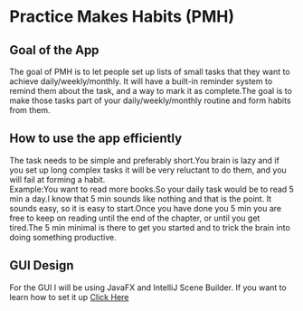 # Practice Makes Habits (PMH)

## Goal of the App
The goal of PMH is to let people set up lists of small tasks that they want to
achieve daily/weekly/monthly. It will have a built-in reminder system to remind them
about the task, and a way to mark it as complete.The goal is to make those tasks 
part of your daily/weekly/monthly routine and form habits from them.

## How to use the app efficiently 
The task needs to be simple and preferably short.You brain is lazy and if you set up long complex tasks it
will be very reluctant to do them, and you will fail at forming a habit. <br>
Example:You want to read more books.So your daily task would be to read 5 min a day.I know that 5 min
sounds like nothing and that is the point. It sounds easy, so it is easy to start.Once you have done you 5 min
you are free to keep on reading until the end of the chapter, or until you get tired.The 5 min minimal is 
there to get you started and to trick the brain into doing something productive.

## GUI Design
For the GUI I will be using JavaFX and IntelliJ Scene Builder.
If you want to learn how to set it up [Click Here](https://www.jetbrains.com/help/idea/javafx.html#vm-options)
